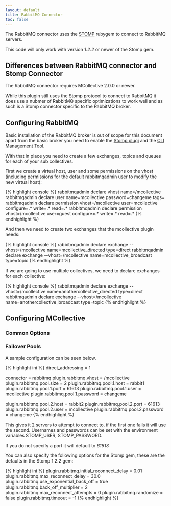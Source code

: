```yaml
---
layout: default
title: RabbitMQ Connector
toc: false
---
```

[STOMP]: http://stomp.codehaus.org/
[RabbitStomp]: http://www.rabbitmq.com/stomp.html
[RabbitCLI]: http://www.rabbitmq.com/management-cli.html

The RabbitMQ connector uses the [STOMP] rubygem to connect to RabbitMQ servers.

This code will only work with version _1.2.2_ or newer of the Stomp gem.

## Differences between RabbitMQ connector and Stomp Connector

The RabbitMQ connector requires MCollective 2.0.0 or newer.

While this plugin still uses the Stomp protocol to connect to RabbitMQ it does use a nubmer of
RabbitMQ specific optimizations to work well and as such is a Stomp connector specific to the
RabbitMQ broker.

## Configuring RabbitMQ

Basic installation of the RabbitMQ broker is out of scope for this document apart from the
basic broker you need to enable the [Stomp plugi][RabbitStomp] and the [CLI Management Tool][RabbitCLI].

With that in place you need to create a few exchanges, topics and queues for each of your
sub collectives.

First we create a virtual host, user and some permissions on the vhost (including permissions for the default rabbitmqadmin user to modify the new virtual host):

{% highlight console %}
rabbitmqadmin declare vhost name=/mcollective 
rabbitmqadmin declare user name=mcollective password=changeme tags=
rabbitmqadmin declare permission vhost=/mcollective user=mcollective configure=.* write=.* read=.*
rabbitmqadmin declare permission vhost=/mcollective user=guest configure=.* write=.* read=.*
{% endhighlight %}

And then we need to create two exchanges that the mcollective plugin needs:

{% highlight console %}
rabbitmqadmin declare exchange --vhost=/mcollective name=mcollective_directed type=direct
rabbitmqadmin declare exchange --vhost=/mcollective name=mcollective_broadcast type=topic
{% endhighlight %}

If we are going to use multiple collectives, we need to declare exchanges for each collective:

{% highlight console %}
rabbitmqadmin declare exchange --vhost=/mcollective name=anothercollective_directed type=direct
rabbitmqadmin declare exchange --vhost=/mcollective name=anothercollective_broadcast type=topic
{% endhighlight %}
## Configuring MCollective

### Common Options

### Failover Pools
A sample configuration can be seen below.

{% highlight ini %}
direct_addressing = 1

connector = rabbitmq
plugin.rabbitmq.vhost = /mcollective
plugin.rabbitmq.pool.size = 2
plugin.rabbitmq.pool.1.host = rabbit1
plugin.rabbitmq.pool.1.port = 61613
plugin.rabbitmq.pool.1.user = mcollective
plugin.rabbitmq.pool.1.password = changeme

plugin.rabbitmq.pool.2.host = rabbit2
plugin.rabbitmq.pool.2.port = 61613
plugin.rabbitmq.pool.2.user = mcollective
plugin.rabbitmq.pool.2.password = changeme
{% endhighlight %}

This gives it 2 servers to attempt to connect to, if the first one fails it will use the second.  Usernames and passwords can be set
with the environment variables STOMP_USER, STOMP_PASSWORD.

If you do not specify a port it will default to _61613_

You can also specify the following options for the Stomp gem, these are the defaults in the Stomp 1.2.2 gem:

{% highlight ini %}
plugin.rabbitmq.initial_reconnect_delay = 0.01
plugin.rabbitmq.max_reconnect_delay = 30.0
plugin.rabbitmq.use_exponential_back_off = true
plugin.rabbitmq.back_off_multiplier = 2
plugin.rabbitmq.max_reconnect_attempts = 0
plugin.rabbitmq.randomize = false
plugin.rabbitmq.timeout = -1
{% endhighlight %}
